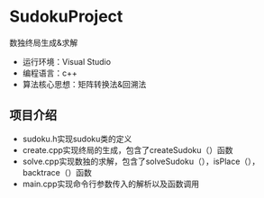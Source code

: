 # SudokuProject
数独终局生成&amp;求解
- 运行环境：Visual Studio
- 编程语言：c++
- 算法核心思想：矩阵转换法&amp;回溯法
## 项目介绍
- sudoku.h实现sudoku类的定义
- create.cpp实现终局的生成，包含了createSudoku（）函数
- solve.cpp实现数独的求解，包含了solveSudoku（），isPlace（），backtrace（）函数
- main.cpp实现命令行参数传入的解析以及函数调用

